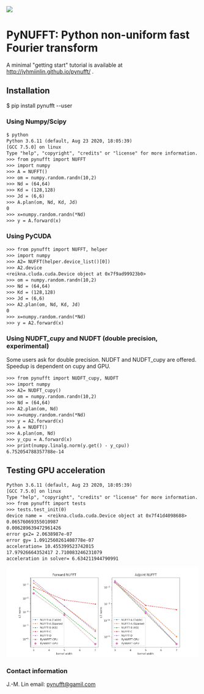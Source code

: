 ![](g5738.jpeg)
# PyNUFFT: Python non-uniform fast Fourier transform

A minimal "getting start" tutorial is available at http://jyhmiinlin.github.io/pynufft/ .

## Installation

$ pip install pynufft --user


### Using Numpy/Scipy

```
$ python
Python 3.6.11 (default, Aug 23 2020, 18:05:39) 
[GCC 7.5.0] on linux
Type "help", "copyright", "credits" or "license" for more information.
>>> from pynufft import NUFFT
>>> import numpy
>>> A = NUFFT()
>>> om = numpy.random.randn(10,2)
>>> Nd = (64,64)
>>> Kd = (128,128)
>>> Jd = (6,6)
>>> A.plan(om, Nd, Kd, Jd)
0
>>> x=numpy.random.randn(*Nd)
>>> y = A.forward(x)
```

### Using PyCUDA

```
>>> from pynufft import NUFFT, helper
>>> import numpy
>>> A2= NUFFT(helper.device_list()[0])
>>> A2.device
<reikna.cluda.cuda.Device object at 0x7f9ad99923b0>
>>> om = numpy.random.randn(10,2)
>>> Nd = (64,64)
>>> Kd = (128,128)
>>> Jd = (6,6)
>>> A2.plan(om, Nd, Kd, Jd)
0
>>> x=numpy.random.randn(*Nd)
>>> y = A2.forward(x)
```

### Using NUDFT_cupy and NUDFT (double precision, experimental)

Some users ask for double precision. 
NUDFT and NUDFT_cupy are offered.
Speedup is dependent on cupy and GPU.  


```
>>> from pynufft import NUDFT_cupy, NUDFT
>>> import numpy
>>> A2= NUDFT_cupy()
>>> om = numpy.random.randn(10,2)
>>> Nd = (64,64)
>>> A2.plan(om, Nd)
>>> x=numpy.random.randn(*Nd)
>>> y = A2.forward(x)
>>> A = NUDFT()
>>> A.plan(om, Nd)
>>> y_cpu = A.forward(x)
>>> print(numpy.linalg.norm(y.get() - y_cpu))
6.752054788357788e-14
```


## Testing GPU acceleration

```
Python 3.6.11 (default, Aug 23 2020, 18:05:39) 
[GCC 7.5.0] on linux
Type "help", "copyright", "credits" or "license" for more information.
>>> from pynufft import tests
>>> tests.test_init(0)
device name =  <reikna.cluda.cuda.Device object at 0x7f41d4098688>
0.06576069355010987
0.006289639472961426
error gx2= 2.0638987e-07
error gy= 1.0912560261408778e-07
acceleration= 10.455399523742015
17.97926664352417 2.710083246231079
acceleration in solver= 6.634211944790991
```

![](Figure_1.png)

### Contact information
J.-M. Lin
email: pynufft@gamil.com

